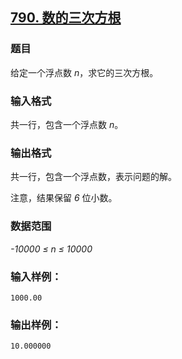 ## [790. 数的三次方根](https://www.acwing.com/problem/content/792/)

### 题目

给定一个浮点数 *n*，求它的三次方根。

### 输入格式

共一行，包含一个浮点数 *n*。

### 输出格式

共一行，包含一个浮点数，表示问题的解。

注意，结果保留 *6* 位小数。

### 数据范围

*-10000 ≤ n ≤ 10000*

### 输入样例：

```
1000.00
```

### 输出样例：

```
10.000000
```
